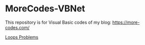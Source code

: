 # MoreCodes-VBNet
This repository is for Visual Basic codes of my blog: https://more-codes.com/



[Loops Problems](Loops/)
